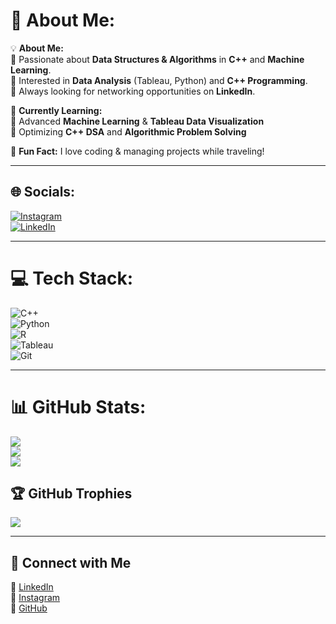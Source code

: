 # 💫 About Me:
💡 **About Me:**  
🔹 Passionate about **Data Structures & Algorithms** in **C++** and **Machine Learning**.  
🔹 Interested in **Data Analysis** (Tableau, Python) and **C++ Programming**.  
🔹 Always looking for networking opportunities on **LinkedIn**.  

🚀 **Currently Learning:**  
🔹 Advanced **Machine Learning** & **Tableau Data Visualization**  
🔹 Optimizing **C++ DSA** and **Algorithmic Problem Solving**  

🎒 **Fun Fact:** I love coding & managing projects while traveling!  

---

## 🌐 Socials:
[![Instagram](https://img.shields.io/badge/Instagram-%23E4405F.svg?logo=Instagram&logoColor=white)](https://www.instagram.com/ayushmaan.joshi1/)  
[![LinkedIn](https://img.shields.io/badge/LinkedIn-%230077B5.svg?logo=linkedin&logoColor=white)](https://www.linkedin.com/in/ayushmaanjoshi25802/)  

---

# 💻 Tech Stack:
![C++](https://img.shields.io/badge/c++-%2300599C.svg?style=for-the-badge&logo=c%2B%2B&logoColor=white)  
![Python](https://img.shields.io/badge/python-3670A0?style=for-the-badge&logo=python&logoColor=ffdd54)  
![R](https://img.shields.io/badge/r-%23276DC3.svg?style=for-the-badge&logo=r&logoColor=white)  
![Tableau](https://img.shields.io/badge/Tableau-%23E97627.svg?style=for-the-badge&logo=Tableau&logoColor=white)  
![Git](https://img.shields.io/badge/git-%23F05033.svg?style=for-the-badge&logo=git&logoColor=white)  

---

# 📊 GitHub Stats:
![](https://github-readme-stats.vercel.app/api?username=AyushmaanJoshi&theme=dark&hide_border=false&include_all_commits=true&count_private=true)  
![](https://github-readme-streak-stats.herokuapp.com/?user=AyushmaanJoshi&theme=dark&hide_border=false)  
![](https://github-readme-stats.vercel.app/api/top-langs/?username=AyushmaanJoshi&theme=dark&hide_border=false&include_all_commits=true&count_private=true&layout=compact)  

## 🏆 GitHub Trophies
![](https://github-profile-trophy.vercel.app/?username=AyushmaanJoshi&theme=dark&no-frame=false&no-bg=true&margin-w=4)  

---

## 🔗 Connect with Me  
📌 [LinkedIn](https://www.linkedin.com/in/ayushmaanjoshi25802/)  
📌 [Instagram](https://www.instagram.com/ayushmaan.joshi1/)  
📌 [GitHub](https://github.com/AyushmaanJoshi)  
